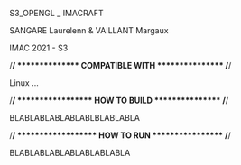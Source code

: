 S3_OPENGL _ IMACRAFT

SANGARE Laurelenn & VAILLANT Margaux

IMAC 2021 - S3


/**********************************************/
 ************** COMPATIBLE WITH ***************
/**********************************************/

Linux ...


/**********************************************/
 ***************** HOW TO BUILD ***************
/**********************************************/


BLABLABLABLABLABLBLABLABLA




/**********************************************/
 ****************** HOW TO RUN ****************
/**********************************************/


BLABLABLABLABLABLABLABLA




